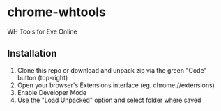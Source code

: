 # chrome-whtools
WH Tools for Eve Online

## Installation

1. Clone this repo or download and unpack zip via the green "Code" button (top-right)
2. Open your browser's Extensions interface (eg. chrome://extensions)
3. Enable Developer Mode
4. Use the "Load Unpacked" option and select folder where saved
